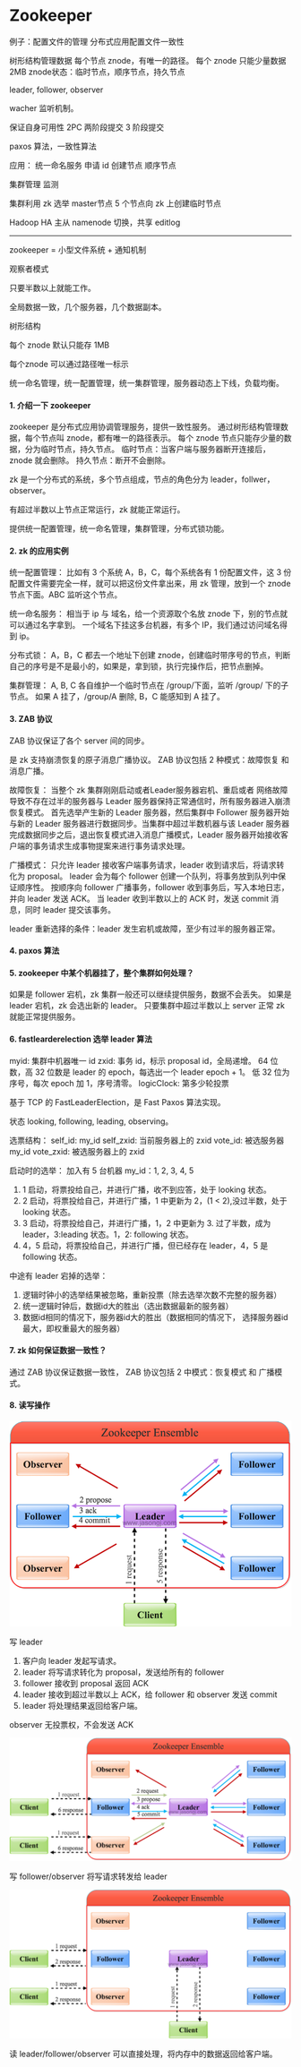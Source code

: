 # Zookeeper

例子：配置文件的管理
分布式应用配置文件一致性


树形结构管理数据
每个节点 znode，有唯一的路径。
每个 znode 只能少量数据 2MB
znode状态：临时节点，顺序节点，持久节点

leader, follower, observer

wacher 监听机制。

保证自身可用性
2PC 两阶段提交
3 阶段提交

paxos 算法，一致性算法

应用：
统一命名服务 申请 id
创建节点 顺序节点

集群管理 监测

集群利用 zk 选举 master节点
5 个节点向 zk 上创建临时节点

Hadoop HA
主从 namenode 切换，共享 editlog

-----------------------

zookeeper = 小型文件系统 + 通知机制

观察者模式

只要半数以上就能工作。

全局数据一致，几个服务器，几个数据副本。

树形结构 

每个 znode 默认只能存 1MB

每个znode 可以通过路径唯一标示

统一命名管理，统一配置管理，统一集群管理，服务器动态上下线，负载均衡。


#### 1. 介绍一下 zookeeper 
zookeeper 是分布式应用协调管理服务，提供一致性服务。
通过树形结构管理数据，每个节点叫 znode，都有唯一的路径表示。
每个 znode 节点只能存少量的数据，分为临时节点，持久节点。
临时节点：当客户端与服务器断开连接后，znode 就会删除。
持久节点：断开不会删除。

zk 是一个分布式的系统，多个节点组成，节点的角色分为 leader，follwer，observer。

有超过半数以上节点正常运行，zk 就能正常运行。

提供统一配置管理，统一命名管理，集群管理，分布式锁功能。


#### 2. zk 的应用实例

统一配置管理：
比如有 3 个系统 A，B，C，每个系统各有 1 份配置文件，这 3 份配置文件需要完全一样，就可以把这份文件拿出来，用 zk 管理，放到一个 znode 节点下面。ABC 监听这个节点。

统一命名服务：
相当于 ip 与 域名，给一个资源取个名放 znode 下，别的节点就可以通过名字拿到。
一个域名下挂这多台机器，有多个 IP，我们通过访问域名得到 ip。

分布式锁：
A，B，C 都去一个地址下创建 znode，创建临时带序号的节点，判断自己的序号是不是最小的，如果是，拿到锁，执行完操作后，把节点删掉。

集群管理：
A, B, C 各自维护一个临时节点在 /group/下面，监听 /group/ 下的子节点。
如果 A 挂了，/group/A 删除, B，C 能感知到 A 挂了。

#### 3. ZAB 协议

ZAB 协议保证了各个 server 间的同步。

是 zk 支持崩溃恢复的原子消息广播协议。
ZAB 协议包括 2 种模式：故障恢复 和 消息广播。

故障恢复：
当整个 zk 集群刚刚启动或者Leader服务器宕机、重启或者
网络故障导致不存在过半的服务器与 Leader 服务器保持正常通信时，所有服务器进入崩溃恢复模式。
首先选举产生新的 Leader 服务器，然后集群中 Follower 服务器开始与新的 Leader 服务器进行数据同步。当集群中超过半数机器与该 Leader 服务器完成数据同步之后，退出恢复模式进入消息广播模式，Leader 服务器开始接收客户端的事务请求生成事物提案来进行事务请求处理。

广播模式：
只允许 leader 接收客户端事务请求，leader 收到请求后，将请求转化为 proposal。
leader 会为每个 follower 创建一个队列，将事务放到队列中保证顺序性。
按顺序向 follower 广播事务，follower 收到事务后，写入本地日志，并向 leader 发送 ACK。
当 leader 收到半数以上的 ACK 时，发送 commit 消息，同时 leader 提交该事务。


leader 重新选择的条件：leader 发生宕机或故障，至少有过半的服务器正常。

#### 4. paxos 算法


#### 5. zookeeper 中某个机器挂了，整个集群如何处理？

如果是 follower 宕机，zk 集群一般还可以继续提供服务，数据不会丢失。
如果是 leader 宕机，zk 会选出新的 leader。
只要集群中超过半数以上 server 正常 zk 就能正常提供服务。

#### 6. fastlearderelection 选举 leader 算法

myid: 集群中机器唯一 id
zxid: 事务 id，标示 proposal id，全局递增。
64 位数，高 32 位数是 leader 的 epoch，每选出一个 leader epoch + 1。
低 32 位为序号，每次 epoch 加 1，序号清零。
logicClock: 第多少轮投票

基于 TCP 的 FastLeaderElection，是 Fast Paxos 算法实现。

状态 looking, following, leading, observing。

选票结构：
self_id: my_id
self_zxid: 当前服务器上的 zxid
vote_id: 被选服务器 my_id
vote_zxid: 被选服务器上的 zxid

启动时的选举：
加入有 5 台机器 my_id：1, 2, 3, 4, 5
1) 1 启动，将票投给自己，并进行广播，收不到应答，处于 looking 状态。
2) 2 启动，将票投给自己，并进行广播，1 中更新为 2，(1 < 2),没过半数，处于 looking 状态。
3) 3 启动，将票投给自己，并进行广播，1，2 中更新为 3. 过了半数，成为 leader，3:leading 状态。1，2: following 状态。
4) 4，5 启动，将票投给自己，并进行广播，但已经存在 leader，4，5 是 following 状态。

中途有 leader 宕掉的选举：
1) 逻辑时钟小的选举结果被忽略，重新投票（除去选举次数不完整的服务器）
2) 统一逻辑时钟后，数据id大的胜出（选出数据最新的服务器）
3) 数据id相同的情况下，服务器id大的胜出（数据相同的情况下， 选择服务器id最大，即权重最大的服务器）


#### 7. zk 如何保证数据一致性？

通过 ZAB 协议保证数据一致性，
ZAB 协议包括 2 中模式：恢复模式 和 广播模式。

#### 8. 读写操作

![img](../../imgs/zk_writeleader.png)

写 leader
1) 客户向 leader 发起写请求。
2) leader 将写请求转化为 proposal，发送给所有的 follower
3) follower 接收到 proposal 返回 ACK
4) leader 接收到超过半数以上 ACK，给 follower 和 observer 发送 commit
5) leader 将处理结果返回给客户端。

observer 无投票权，不会发送 ACK

![img](../../imgs/zk_writefollower.png)

写 follower/observer
将写请求转发给 leader

![img](../../imgs/zk_read.png)

读 leader/follower/observer
可以直接处理，将内存中的数据返回给客户端。



